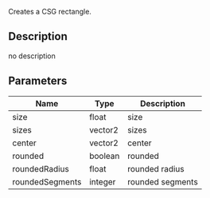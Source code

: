 Creates a CSG rectangle.



## Description
no description
## Parameters

<table>
<thead>
	<tr>
		<th>Name</th>
		<th>Type</th>
		<th>Description</th>
	</tr>
</thead>
<tr>
	<td>size</td>
	<td><div class='bg-yellow-800 px-2 py-px text-white rounded-sm'>float</div></td>
	<td>size</td>
</tr>
<tr>
	<td>sizes</td>
	<td><div class='bg-teal-800 px-2 py-px text-white rounded-sm'>vector2</div></td>
	<td>sizes</td>
</tr>
<tr>
	<td>center</td>
	<td><div class='bg-teal-800 px-2 py-px text-white rounded-sm'>vector2</div></td>
	<td>center</td>
</tr>
<tr>
	<td>rounded</td>
	<td><div class='bg-emerald-800 px-2 py-px text-white rounded-sm'>boolean</div></td>
	<td>rounded</td>
</tr>
<tr>
	<td>roundedRadius</td>
	<td><div class='bg-yellow-800 px-2 py-px text-white rounded-sm'>float</div></td>
	<td>rounded radius</td>
</tr>
<tr>
	<td>roundedSegments</td>
	<td><div class='bg-orange-800 px-2 py-px text-white rounded-sm'>integer</div></td>
	<td>rounded segments</td>
</tr>
</table>